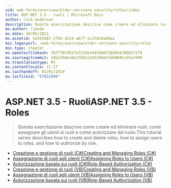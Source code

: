 ```yaml
---
uid: web-forms/overview/older-versions-security/roles/index
title: ASP.NET 3.5 - ruoli | Microsoft Docs
author: rick-anderson
description: Questa esercitazione descrive come creare ed eliminare ruoli, come assegnare gli utenti ai ruoli e come autorizzare dal ruolo.
ms.author: riande
ms.date: 10/05/2011
ms.assetid: 5e542987-2f95-4254-a87f-5c27dc0a66aa
msc.legacyurl: /web-forms/overview/older-versions-security/roles
msc.type: chapter
ms.openlocfilehash: 78f7707d937e7515b3447b60f28db54789b571f9
ms.sourcegitcommit: 24b1f6decbb17bb22a45166e5fdb0845c65af498
ms.translationtype: MT
ms.contentlocale: it-IT
ms.lasthandoff: 03/01/2019
ms.locfileid: "57022898"
---
```

<a name="aspnet-35---roles"></a><span data-ttu-id="c7fcf-103">ASP.NET 3.5 - Ruoli</span><span class="sxs-lookup"><span data-stu-id="c7fcf-103">ASP.NET 3.5 - Roles</span></span>
====================
> <span data-ttu-id="c7fcf-104">Questa esercitazione descrive come creare ed eliminare ruoli, come assegnare gli utenti ai ruoli e come autorizzare dal ruolo.</span><span class="sxs-lookup"><span data-stu-id="c7fcf-104">This tutorial series describes how to create and delete roles, how to assign users to roles, and how to authorize by role.</span></span>


- [<span data-ttu-id="c7fcf-105">Creazione e gestione di ruoli (C#)</span><span class="sxs-lookup"><span data-stu-id="c7fcf-105">Creating and Managing Roles (C#)</span></span>](creating-and-managing-roles-cs.md)
- [<span data-ttu-id="c7fcf-106">Assegnazione di ruoli agli utenti (C#)</span><span class="sxs-lookup"><span data-stu-id="c7fcf-106">Assigning Roles to Users (C#)</span></span>](assigning-roles-to-users-cs.md)
- [<span data-ttu-id="c7fcf-107">Autorizzazione basata sui ruoli (C#)</span><span class="sxs-lookup"><span data-stu-id="c7fcf-107">Role-Based Authorization (C#)</span></span>](role-based-authorization-cs.md)
- [<span data-ttu-id="c7fcf-108">Creazione e gestione di ruoli (VB)</span><span class="sxs-lookup"><span data-stu-id="c7fcf-108">Creating and Managing Roles (VB)</span></span>](creating-and-managing-roles-vb.md)
- [<span data-ttu-id="c7fcf-109">Assegnazione di ruoli agli utenti (VB)</span><span class="sxs-lookup"><span data-stu-id="c7fcf-109">Assigning Roles to Users (VB)</span></span>](assigning-roles-to-users-vb.md)
- [<span data-ttu-id="c7fcf-110">Autorizzazione basata sui ruoli (VB)</span><span class="sxs-lookup"><span data-stu-id="c7fcf-110">Role-Based Authorization (VB)</span></span>](role-based-authorization-vb.md)
